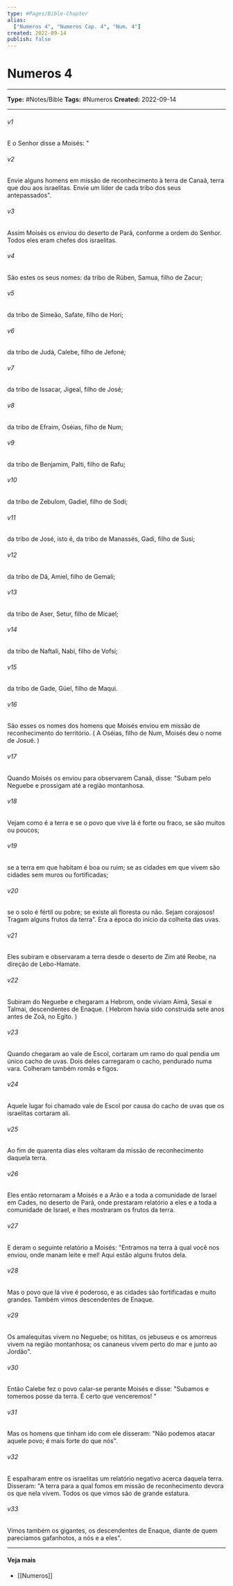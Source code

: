 ```yaml
---
type: #Pages/Bible-Chapter
alias:
  ["Numeros 4", "Numeros Cap. 4", "Num. 4"]
created: 2022-09-14
publish: false
---
```


# Numeros 4

---

**Type:** #Notes/Bible
**Tags:** #Numeros
**Created:** 2022-09-14

---

###### v1
E o Senhor disse a Moisés: "
###### v2
Envie alguns homens em missão de reconhecimento à terra de Canaã, terra que dou aos israelitas. Envie um líder de cada tribo dos seus antepassados".
###### v3
Assim Moisés os enviou do deserto de Parã, conforme a ordem do Senhor. Todos eles eram chefes dos israelitas.
###### v4
São estes os seus nomes: da tribo de Rúben, Samua, filho de Zacur;
###### v5
da tribo de Simeão, Safate, filho de Hori;
###### v6
da tribo de Judá, Calebe, filho de Jefoné;
###### v7
da tribo de Issacar, Jigeal, filho de José;
###### v8
da tribo de Efraim, Oséias, filho de Num;
###### v9
da tribo de Benjamim, Palti, filho de Rafu;
###### v10
da tribo de Zebulom, Gadiel, filho de Sodi;
###### v11
da tribo de José, isto é, da tribo de Manassés, Gadi, filho de Susi;
###### v12
da tribo de Dã, Amiel, filho de Gemali;
###### v13
da tribo de Aser, Setur, filho de Micael;
###### v14
da tribo de Naftali, Nabi, filho de Vofsi;
###### v15
da tribo de Gade, Güel, filho de Maqui.
###### v16
São esses os nomes dos homens que Moisés enviou em missão de reconhecimento do território. ( A Oséias, filho de Num, Moisés deu o nome de Josué. )
###### v17
Quando Moisés os enviou para observarem Canaã, disse: "Subam pelo Neguebe e prossigam até a região montanhosa.
###### v18
Vejam como é a terra e se o povo que vive lá é forte ou fraco, se são muitos ou poucos;
###### v19
se a terra em que habitam é boa ou ruim; se as cidades em que vivem são cidades sem muros ou fortificadas;
###### v20
se o solo é fértil ou pobre; se existe ali floresta ou não. Sejam corajosos! Tragam alguns frutos da terra". Era a época do início da colheita das uvas.
###### v21
Eles subiram e observaram a terra desde o deserto de Zim até Reobe, na direção de Lebo-Hamate.
###### v22
Subiram do Neguebe e chegaram a Hebrom, onde viviam Aimã, Sesai e Talmai, descendentes de Enaque. ( Hebrom havia sido construída sete anos antes de Zoã, no Egito. )
###### v23
Quando chegaram ao vale de Escol, cortaram um ramo do qual pendia um único cacho de uvas. Dois deles carregaram o cacho, pendurado numa vara. Colheram também romãs e figos.
###### v24
Aquele lugar foi chamado vale de Escol por causa do cacho de uvas que os israelitas cortaram ali.
###### v25
Ao fim de quarenta dias eles voltaram da missão de reconhecimento daquela terra.
###### v26
Eles então retornaram a Moisés e a Arão e a toda a comunidade de Israel em Cades, no deserto de Parã, onde prestaram relatório a eles e a toda a comunidade de Israel, e lhes mostraram os frutos da terra.
###### v27
E deram o seguinte relatório a Moisés: "Entramos na terra à qual você nos enviou, onde manam leite e mel! Aqui estão alguns frutos dela.
###### v28
Mas o povo que lá vive é poderoso, e as cidades são fortificadas e muito grandes. Também vimos descendentes de Enaque.
###### v29
Os amalequitas vivem no Neguebe; os hititas, os jebuseus e os amorreus vivem na região montanhosa; os cananeus vivem perto do mar e junto ao Jordão".
###### v30
Então Calebe fez o povo calar-se perante Moisés e disse: "Subamos e tomemos posse da terra. É certo que venceremos! "
###### v31
Mas os homens que tinham ido com ele disseram: "Não podemos atacar aquele povo; é mais forte do que nós".
###### v32
E espalharam entre os israelitas um relatório negativo acerca daquela terra. Disseram: "A terra para a qual fomos em missão de reconhecimento devora os que nela vivem. Todos os que vimos são de grande estatura.
###### v33
Vimos também os gigantes, os descendentes de Enaque, diante de quem parecíamos gafanhotos, a nós e a eles".


---

#### Veja mais

- [[Numeros]]
